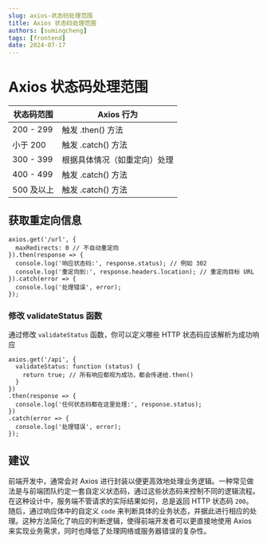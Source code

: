 ```yaml
---
slug: axios-状态码处理范围
title: Axios 状态码处理范围
authors: [sumingcheng]
tags: [frontend]
date: 2024-07-17
---
```


# Axios 状态码处理范围



 



| 状态码范围 | Axios 行为 |
| --- | --- |
| 200 - 299 | 触发 .then() 方法 |
| 小于 200 | 触发 .catch() 方法 |
| 300 - 399 | 根据具体情况（如重定向）处理 |
| 400 - 499 | 触发 .catch() 方法 |
| 500 及以上 | 触发 .catch() 方法 |

## 获取重定向信息  
```
axios.get('/url', {
  maxRedirects: 0 // 不自动重定向
}).then(response => {
  console.log('响应状态码:', response.status); // 例如 302
  console.log('重定向到:', response.headers.location); // 重定向目标 URL
}).catch(error => {
  console.log('处理错误', error);
});

```
### 修改 validateStatus 函数  

通过修改 `validateStatus` 函数，你可以定义哪些 HTTP 状态码应该解析为成功响应

```
axios.get('/api', {
  validateStatus: function (status) {
    return true; // 所有响应都视为成功，都会传递给.then()
  }
})
.then(response => {
  console.log('任何状态码都在这里处理:', response.status);
})
.catch(error => {
  console.log('处理错误', error);
});

```
## 建议  

前端开发中，通常会对 Axios 进行封装以便更高效地处理业务逻辑。一种常见做法是与前端团队约定一套自定义状态码，通过这些状态码来控制不同的逻辑流程。在这种设计中，服务端不管请求的实际结果如何，总是返回 HTTP 状态码 `200`。随后，通过响应体中的自定义 `code` 来判断具体的业务状态，并据此进行相应的处理。这种方法简化了响应的判断逻辑，使得前端开发者可以更直接地使用 Axios 来实现业务需求，同时也降低了处理网络或服务器错误的复杂性。